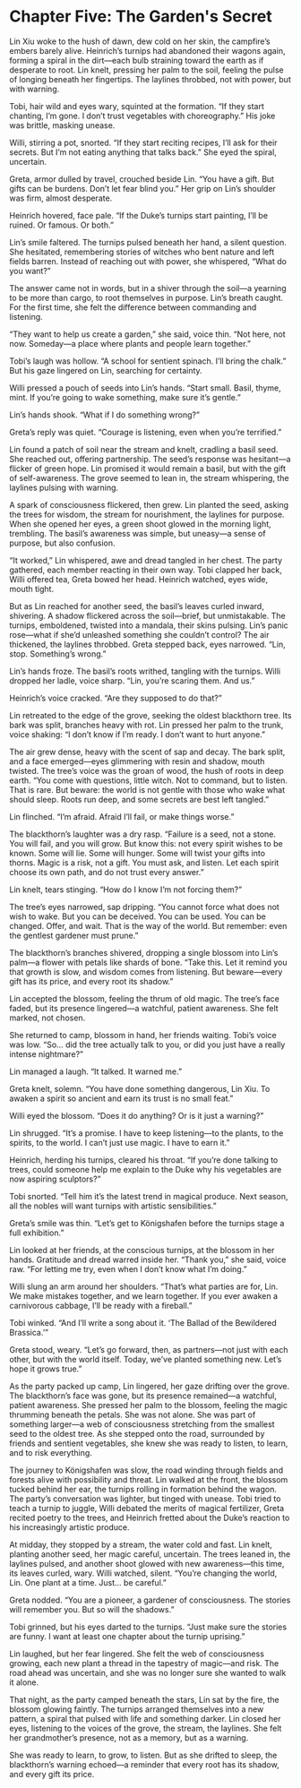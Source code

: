 # Chapter Five: The Garden's Secret

Lin Xiu woke to the hush of dawn, dew cold on her skin, the campfire’s embers barely alive. Heinrich’s turnips had abandoned their wagons again, forming a spiral in the dirt—each bulb straining toward the earth as if desperate to root. Lin knelt, pressing her palm to the soil, feeling the pulse of longing beneath her fingertips. The laylines throbbed, not with power, but with warning.

Tobi, hair wild and eyes wary, squinted at the formation. “If they start chanting, I’m gone. I don’t trust vegetables with choreography.” His joke was brittle, masking unease.

Willi, stirring a pot, snorted. “If they start reciting recipes, I’ll ask for their secrets. But I’m not eating anything that talks back.” She eyed the spiral, uncertain.

Greta, armor dulled by travel, crouched beside Lin. “You have a gift. But gifts can be burdens. Don’t let fear blind you.” Her grip on Lin’s shoulder was firm, almost desperate.

Heinrich hovered, face pale. “If the Duke’s turnips start painting, I’ll be ruined. Or famous. Or both.”

Lin’s smile faltered. The turnips pulsed beneath her hand, a silent question. She hesitated, remembering stories of witches who bent nature and left fields barren. Instead of reaching out with power, she whispered, “What do you want?”

The answer came not in words, but in a shiver through the soil—a yearning to be more than cargo, to root themselves in purpose. Lin’s breath caught. For the first time, she felt the difference between commanding and listening.

“They want to help us create a garden,” she said, voice thin. “Not here, not now. Someday—a place where plants and people learn together.”

Tobi’s laugh was hollow. “A school for sentient spinach. I’ll bring the chalk.” But his gaze lingered on Lin, searching for certainty.

Willi pressed a pouch of seeds into Lin’s hands. “Start small. Basil, thyme, mint. If you’re going to wake something, make sure it’s gentle.”

Lin’s hands shook. “What if I do something wrong?”

Greta’s reply was quiet. “Courage is listening, even when you’re terrified.”

Lin found a patch of soil near the stream and knelt, cradling a basil seed. She reached out, offering partnership. The seed’s response was hesitant—a flicker of green hope. Lin promised it would remain a basil, but with the gift of self-awareness. The grove seemed to lean in, the stream whispering, the laylines pulsing with warning.

A spark of consciousness flickered, then grew. Lin planted the seed, asking the trees for wisdom, the stream for nourishment, the laylines for purpose. When she opened her eyes, a green shoot glowed in the morning light, trembling. The basil’s awareness was simple, but uneasy—a sense of purpose, but also confusion.

“It worked,” Lin whispered, awe and dread tangled in her chest. The party gathered, each member reacting in their own way. Tobi clapped her back, Willi offered tea, Greta bowed her head. Heinrich watched, eyes wide, mouth tight.

But as Lin reached for another seed, the basil’s leaves curled inward, shivering. A shadow flickered across the soil—brief, but unmistakable. The turnips, emboldened, twisted into a mandala, their skins pulsing. Lin’s panic rose—what if she’d unleashed something she couldn’t control? The air thickened, the laylines throbbed. Greta stepped back, eyes narrowed. “Lin, stop. Something’s wrong.”

Lin’s hands froze. The basil’s roots writhed, tangling with the turnips. Willi dropped her ladle, voice sharp. “Lin, you’re scaring them. And us.”

Heinrich’s voice cracked. “Are they supposed to do that?”

Lin retreated to the edge of the grove, seeking the oldest blackthorn tree. Its bark was split, branches heavy with rot. Lin pressed her palm to the trunk, voice shaking: “I don’t know if I’m ready. I don’t want to hurt anyone.”

The air grew dense, heavy with the scent of sap and decay. The bark split, and a face emerged—eyes glimmering with resin and shadow, mouth twisted. The tree’s voice was the groan of wood, the hush of roots in deep earth. “You come with questions, little witch. Not to command, but to listen. That is rare. But beware: the world is not gentle with those who wake what should sleep. Roots run deep, and some secrets are best left tangled.”

Lin flinched. “I’m afraid. Afraid I’ll fail, or make things worse.”

The blackthorn’s laughter was a dry rasp. “Failure is a seed, not a stone. You will fail, and you will grow. But know this: not every spirit wishes to be known. Some will lie. Some will hunger. Some will twist your gifts into thorns. Magic is a risk, not a gift. You must ask, and listen. Let each spirit choose its own path, and do not trust every answer.”

Lin knelt, tears stinging. “How do I know I’m not forcing them?”

The tree’s eyes narrowed, sap dripping. “You cannot force what does not wish to wake. But you can be deceived. You can be used. You can be changed. Offer, and wait. That is the way of the world. But remember: even the gentlest gardener must prune.”

The blackthorn’s branches shivered, dropping a single blossom into Lin’s palm—a flower with petals like shards of bone. “Take this. Let it remind you that growth is slow, and wisdom comes from listening. But beware—every gift has its price, and every root its shadow.”

Lin accepted the blossom, feeling the thrum of old magic. The tree’s face faded, but its presence lingered—a watchful, patient awareness. She felt marked, not chosen.

She returned to camp, blossom in hand, her friends waiting. Tobi’s voice was low. “So… did the tree actually talk to you, or did you just have a really intense nightmare?”

Lin managed a laugh. “It talked. It warned me.”

Greta knelt, solemn. “You have done something dangerous, Lin Xiu. To awaken a spirit so ancient and earn its trust is no small feat.”

Willi eyed the blossom. “Does it do anything? Or is it just a warning?”

Lin shrugged. “It’s a promise. I have to keep listening—to the plants, to the spirits, to the world. I can’t just use magic. I have to earn it.”

Heinrich, herding his turnips, cleared his throat. “If you’re done talking to trees, could someone help me explain to the Duke why his vegetables are now aspiring sculptors?”

Tobi snorted. “Tell him it’s the latest trend in magical produce. Next season, all the nobles will want turnips with artistic sensibilities.”

Greta’s smile was thin. “Let’s get to Königshafen before the turnips stage a full exhibition.”

Lin looked at her friends, at the conscious turnips, at the blossom in her hands. Gratitude and dread warred inside her. “Thank you,” she said, voice raw. “For letting me try, even when I don’t know what I’m doing.”

Willi slung an arm around her shoulders. “That’s what parties are for, Lin. We make mistakes together, and we learn together. If you ever awaken a carnivorous cabbage, I’ll be ready with a fireball.”

Tobi winked. “And I’ll write a song about it. ‘The Ballad of the Bewildered Brassica.’”

Greta stood, weary. “Let’s go forward, then, as partners—not just with each other, but with the world itself. Today, we’ve planted something new. Let’s hope it grows true.”

As the party packed up camp, Lin lingered, her gaze drifting over the grove. The blackthorn’s face was gone, but its presence remained—a watchful, patient awareness. She pressed her palm to the blossom, feeling the magic thrumming beneath the petals. She was not alone. She was part of something larger—a web of consciousness stretching from the smallest seed to the oldest tree. As she stepped onto the road, surrounded by friends and sentient vegetables, she knew she was ready to listen, to learn, and to risk everything.

The journey to Königshafen was slow, the road winding through fields and forests alive with possibility and threat. Lin walked at the front, the blossom tucked behind her ear, the turnips rolling in formation behind the wagon. The party’s conversation was lighter, but tinged with unease. Tobi tried to teach a turnip to juggle, Willi debated the merits of magical fertilizer, Greta recited poetry to the trees, and Heinrich fretted about the Duke’s reaction to his increasingly artistic produce.

At midday, they stopped by a stream, the water cold and fast. Lin knelt, planting another seed, her magic careful, uncertain. The trees leaned in, the laylines pulsed, and another shoot glowed with new awareness—this time, its leaves curled, wary. Willi watched, silent. “You’re changing the world, Lin. One plant at a time. Just… be careful.”

Greta nodded. “You are a pioneer, a gardener of consciousness. The stories will remember you. But so will the shadows.”

Tobi grinned, but his eyes darted to the turnips. “Just make sure the stories are funny. I want at least one chapter about the turnip uprising.”

Lin laughed, but her fear lingered. She felt the web of consciousness growing, each new plant a thread in the tapestry of magic—and risk. The road ahead was uncertain, and she was no longer sure she wanted to walk it alone.

That night, as the party camped beneath the stars, Lin sat by the fire, the blossom glowing faintly. The turnips arranged themselves into a new pattern, a spiral that pulsed with life and something darker. Lin closed her eyes, listening to the voices of the grove, the stream, the laylines. She felt her grandmother’s presence, not as a memory, but as a warning.

She was ready to learn, to grow, to listen. But as she drifted to sleep, the blackthorn’s warning echoed—a reminder that every root has its shadow, and every gift its price.